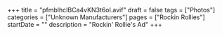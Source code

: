 +++
title = "pfmblhcIBCa4vKN3t6oI.avif"
draft = false
tags = ["Photos"]
categories = ["Unknown Manufacturers"]
pages = ["Rockin Rollies"]
startDate = ""
description = "Rockin' Rollie's Ad"
+++
